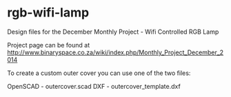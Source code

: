 rgb-wifi-lamp
=============

Design files for the December Monthly Project - Wifi Controlled RGB Lamp

Project page can be found at http://www.binaryspace.co.za/wiki/index.php/Monthly_Project_December_2014

To create a custom outer cover you can use one of the two files:

OpenSCAD - outercover.scad
DXF - outercover_template.dxf